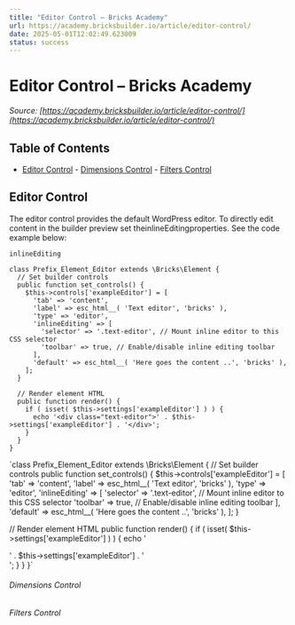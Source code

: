 ```yaml
---
title: "Editor Control – Bricks Academy"
url: https://academy.bricksbuilder.io/article/editor-control/
date: 2025-05-01T12:02:49.623009
status: success
---
```


# Editor Control – Bricks Academy

*Source: [https://academy.bricksbuilder.io/article/editor-control/](https://academy.bricksbuilder.io/article/editor-control/)*

## Table of Contents

- [Editor Control](#editor-control)
        - [Dimensions Control](#dimensions-control)
        - [Filters Control](#filters-control)

## Editor Control

The editor control provides the default WordPress editor. To directly edit content in the builder preview set theinlineEditingproperties. See the code example below:

`inlineEditing`

```
class Prefix_Element_Editor extends \Bricks\Element {
  // Set builder controls
  public function set_controls() {
    $this->controls['exampleEditor'] = [
      'tab' => 'content',
      'label' => esc_html__( 'Text editor', 'bricks' ),
      'type' => 'editor',
      'inlineEditing' => [
        'selector' => '.text-editor', // Mount inline editor to this CSS selector
        'toolbar' => true, // Enable/disable inline editing toolbar
      ],
      'default' => esc_html__( 'Here goes the content ..', 'bricks' ),
    ];
  }

  // Render element HTML
  public function render() {
    if ( isset( $this->settings['exampleEditor'] ) ) {
      echo '<div class="text-editor">' . $this->settings['exampleEditor'] . '</div>';
    }
  }
}
```

`class Prefix_Element_Editor extends \Bricks\Element {
  // Set builder controls
  public function set_controls() {
    $this->controls['exampleEditor'] = [
      'tab' => 'content',
      'label' => esc_html__( 'Text editor', 'bricks' ),
      'type' => 'editor',
      'inlineEditing' => [
        'selector' => '.text-editor', // Mount inline editor to this CSS selector
        'toolbar' => true, // Enable/disable inline editing toolbar
      ],
      'default' => esc_html__( 'Here goes the content ..', 'bricks' ),
    ];
  }

  // Render element HTML
  public function render() {
    if ( isset( $this->settings['exampleEditor'] ) ) {
      echo '<div class="text-editor">' . $this->settings['exampleEditor'] . '</div>';
    }
  }
}`

###### Dimensions Control

###### Filters Control

